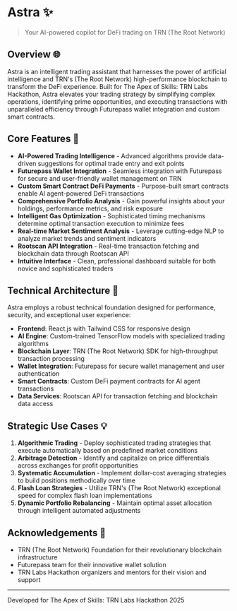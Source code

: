 # Astra ✨

> Your AI-powered copilot for DeFi trading on TRN (The Root Network)

## Overview 🌐

Astra is an intelligent trading assistant that harnesses the power of artificial intelligence and TRN's (The Root Network) high-performance blockchain to transform the DeFi experience. Built for The Apex of Skills: TRN Labs Hackathon, Astra elevates your trading strategy by simplifying complex operations, identifying prime opportunities, and executing transactions with unparalleled efficiency through Futurepass wallet integration and custom smart contracts.

## Core Features 🚀

- **AI-Powered Trading Intelligence** - Advanced algorithms provide data-driven suggestions for optimal trade entry and exit points
- **Futurepass Wallet Integration** - Seamless integration with Futurepass for secure and user-friendly wallet management on TRN
- **Custom Smart Contract DeFi Payments** - Purpose-built smart contracts enable AI agent-powered DeFi transactions
- **Comprehensive Portfolio Analysis** - Gain powerful insights about your holdings, performance metrics, and risk exposure
- **Intelligent Gas Optimization** - Sophisticated timing mechanisms determine optimal transaction execution to minimize fees
- **Real-time Market Sentiment Analysis** - Leverage cutting-edge NLP to analyze market trends and sentiment indicators
- **Rootscan API Integration** - Real-time transaction fetching and blockchain data through Rootscan API
- **Intuitive Interface** - Clean, professional dashboard suitable for both novice and sophisticated traders

## Technical Architecture 🔧

Astra employs a robust technical foundation designed for performance, security, and exceptional user experience:

- **Frontend**: React.js with Tailwind CSS for responsive design
- **AI Engine**: Custom-trained TensorFlow models with specialized trading algorithms
- **Blockchain Layer**: TRN (The Root Network) SDK for high-throughput transaction processing
- **Wallet Integration**: Futurepass for secure wallet management and user authentication
- **Smart Contracts**: Custom DeFi payment contracts for AI agent transactions
- **Data Services**: Rootscan API for transaction fetching and blockchain data access

## Strategic Use Cases 💡

1. **Algorithmic Trading** - Deploy sophisticated trading strategies that execute automatically based on predefined market conditions
2. **Arbitrage Detection** - Identify and capitalize on price differentials across exchanges for profit opportunities
3. **Systematic Accumulation** - Implement dollar-cost averaging strategies to build positions methodically over time
4. **Flash Loan Strategies** - Utilize TRN's (The Root Network) exceptional speed for complex flash loan implementations
5. **Dynamic Portfolio Rebalancing** - Maintain optimal asset allocation through intelligent automated adjustments

## Acknowledgements 🤝

- TRN (The Root Network) Foundation for their revolutionary blockchain infrastructure
- Futurepass team for their innovative wallet solution
- TRN Labs Hackathon organizers and mentors for their vision and support

---

Developed for The Apex of Skills: TRN Labs Hackathon 2025